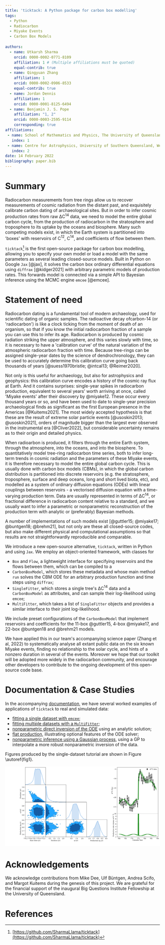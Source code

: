 ```yaml
---
title: 'ticktack: A Python package for carbon box modelling'
tags:
  - Python
  - Radiocarbon
  - Miyake Events
  - Carbon Box Models

authors:
  - name: Utkarsh Sharma
    orcid: 0000-0002-0771-8109
    affiliation: 1 # (Multiple affiliations must be quoted)
    equal-contrib: true
  - name: Qingyuan Zhang
    affiliation: 1
    orcid: 0000-0002-0906-8533
    equal-contrib: true
  - name: Jordan Dennis 
    affiliation: 1
    orcid: 0000-0001-8125-6494
  - name: Benjamin J. S. Pope
    affiliation: "1, 2"
    orcid: 0000-0003-2595-9114
    corresponding: true
affiliations:
 - name: School of Mathematics and Physics, The University of Queensland, St Lucia, QLD 4072, Australia
   index: 1
 - name: Centre for Astrophysics, University of Southern Queensland, West Street, Toowoomba, QLD 4350, Australia
   index: 2
date: 14 February 2022
bibliography: paper.bib
---
```


# Summary

Radiocarbon measurements from tree rings allow us to recover measurements of cosmic radiation from the distant past, and exquisitely calibrate carbon dating of archaeological sites. But in order to infer cosmic production rates from raw ΔC$^{14}$ data, we need to model the entire global carbon cycle, from the production of radiocarbon in the stratosphere and troposphere to its uptake by the oceans and biosphere. Many such competing models exist, in which the Earth system is partitioned into 'boxes' with reservoirs of C$^{12}$, C$^{14}$, and coefficients of flow between them.

`ticktack`[^ticktack] is the first open-source package for carbon box modelling, allowing you to specify your own model or load a model with the same parameters as several leading closed-source models. Built in Python on Google `Jax` [@jax], it solves the carbon box ordinary differential equations using `diffrax` [@kidger2021] with arbitrary parametric models of production rates. This forwards model is connected via a simple API to Bayesian inference using the MCMC engine `emcee` [@emcee].

# Statement of need

<!-- describe Miyake events and relevant citations -->
<!-- intro radiocarbon dating -->
Radiocarbon dating is a fundamental tool of modern archaeology, used for scientific dating of organic samples. The radioactive decay ofcarbon-14 (or 'radiocarbon') is like a clock ticking from the moment of death of an organism, so that if you know the initial radiocarbon fraction of a sample you can use this to infer its age. Radiocarbon is produced by cosmic radiation striking the upper atmosphere, and this varies slowly with time, so it is necessary to have a 'calibration curve' of the natural variation of the atmospheric radiocarbon fraction with time.
Because tree-rings can be assigned single-year dates by the science of dendrochronology, they can be used to accurately determine this calibration curve going back thousands of years [@suess1970bristle; @intcal13; @Reimer2020]. 

Not only is this useful for archaeology, but also for astrophysics and geophysics: this calibration curve encodes a history of the cosmic ray flux at Earth. And it contains surprises: single-year spikes in radiocarbon production, equivalent to several years' worth arriving at once, called 'Miyake events' after their discovery by @miyake12. These occur every thousand years or so, and have been used to date to single-year precision archaeological finds as significant as the first European presence in the Americas [@Kuitems2021]. The most widely accepted hypothesis is that these are the result of extreme solar particle events [@usoskin2013; @usoskin2021], orders of magnitude bigger than the largest ever observed in the instrumental era [@Cliver2022], but considerable uncertainty remains as to their origin and detailed physics.

<!-- describe how you need to model the carbon cycle -->
When radioarbon is produced, it filters through the entire Earth system, through the atmosphere, into the oceans, and into the biosphere. To quantitatively model tree-ring radiocarbon time series, both to infer long-term trends in cosmic radiation and the parameters of these Miyake events, it is therefore necessary to model the entire global carbon cycle. This is usually done with carbon box models (CBMs), in which the global carbon distribution is partitioned into discrete reservoirs (e.g. the stratosphere, troposphere, surface and deep oceans, long and short lived biota, etc), and modelled as a system of ordinary diffusion equations (ODEs) with linear couplings between reservoirs - a vectorised diffusion equation with a time-varying production term. Data are usually represented in terms of ΔC$^{14}$, or fractional difference in radiocarbon content relative to a standard, and we usually want to infer a parametric or nonparametric reconstruction of the production term with analytic or (preferably) Bayesian methods.
<!-- alternative carbon box models: not open source -->
A number of implementations of such models exist [@guttler15; @miyake17; @buntgen18; @brehm21], but not only are these all closed-source codes, but also make different physical and computational assumptions so that results are not straightforwardly reproducible and comparable.

<!-- ticktack is open source: briefly explain its use -->
We introduce a new open-source alternative, `ticktack`, written in Python and using `Jax`. We employ an object-oriented framework, with classes for 

- `Box` and `Flow`, a lightweight interface for specifying reservoirs and the flows between them, which can be compiled to a
- `CarbonBoxModel`, which stores these metadata and whose main method `run` solves the CBM ODE for an arbitrary production function and time steps using `diffrax`;
- `SingleFitter`, which stores a single tree's ΔC$^{14}$ data and a `CarbonBoxModel` as attributes, and can sample their log-likelihood using `emcee`;
- `MultiFitter`, which takes a list of `SingleFitter` objects and provides a similar interface to their joint log-likelihood. 

We include preset configurations of the `CarbonBoxModel` that implement reservoirs and coefficients for the 11-box @guttler15, 4-box @miyake17, and 22-box @buntgen18 and @brehm21 models.

<!-- cite Zhang et al 2022 -->
We have applied this in our team's accompanying science paper (Zhang et al, 2022) to systematically analyse all extant public data on the six known Miyake events, finding no relationship to the solar cycle, and hints of a nonzero duration in several of the events. Moreover we hope that our toolkit will be adopted more widely in the radiocarbon community, and encourage other developers to contribute to the ongoing development of this open-source code base.

# Documentation & Case Studies

In the accompanying [documentation](https://sharmallama.github.io/ticktack), we have several worked examples of applications of `ticktack` to real and simulated data:

- [fitting a single dataset with `emcee`](https://sharmallama.github.io/ticktack/notebooks/01_Fitting/);
- [fitting multiple datasets with a `MultiFitter`](https://sharmallama.github.io/ticktack/notebooks/02_MultiFitter/);
- [nonparametric direct inversion of the ODE](https://sharmallama.github.io/ticktack/notebooks/03_InverseSolver/) using an analytic solution;
- [flat production](https://sharmallama.github.io/ticktack/notebooks/04_Fitting_Flat/), illustrating optional features of the ODE solver;
- [nonparametric inference using a Gaussian process](https://sharmallama.github.io/ticktack/notebooks/05_Injection_Recovery_ControlPoints/), using a GP to interpolate a more robust nonparametric inversion of the data.

<!-- briefly summarize tutorials:
- single fitter
- multifitter 
- inverse solver
- flat production
- control points
 -->

Figures produced by the single-dataset tutorial are shown in Figure \autoref{fig1}. 

![Cornerplot of posterior samples [@chainconsumer] (left) and predictive posterior draws overlaid on data. \label{fig1}](joss_figure.png)

# Acknowledgements

We acknowledge contributions from Mike Dee, Ulf Büntgen, Andrea Scifo, and Margot Kuitems during the genesis of this project. 
We are grateful for the financial support of the inaugural Big Questions Institute Fellowship at the University of Queensland.

# References

[^ticktack]: [https://github.com/SharmaLlama/ticktack](https://github.com/SharmaLlama/ticktack)
